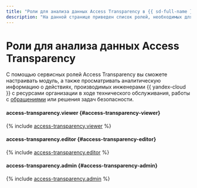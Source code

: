 ```yaml
---
title: "Роли для анализа данных Access Transparency в {{ sd-full-name }}"
description: "На данной странице приведен список ролей, необходимых для анализа данных Access Transparency в сервисе {{ sd-name }}."
---
```


# Роли для анализа данных Access Transparency

С помощью сервисных ролей Access Transparency вы сможете настраивать модуль, а также просматривать аналитическую информацию о действиях, производимых инженерами {{ yandex-cloud }} с ресурсами организации в ходе технического обслуживания, работы с [обращениями](../../support/overview.md) или решения задач безопасности.

#### access-transparency.viewer {#access-transparency-viewer}

{% include [access-transparency.viewer](../../_roles/access-transparency/viewer.md) %}

#### access-transparency.editor {#access-transparency-editor}

{% include [access-transparency.editor](../../_roles/access-transparency/editor.md) %}

#### access-transparency.admin {#access-transparency-admin}

{% include [access-transparency.admin](../../_roles/access-transparency/admin.md) %}
